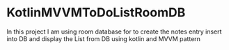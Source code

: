 # KotlinMVVMToDoListRoomDB

In this project I am using room database for to create the notes entry insert into DB and display the List from DB using kotlin and MVVM pattern

